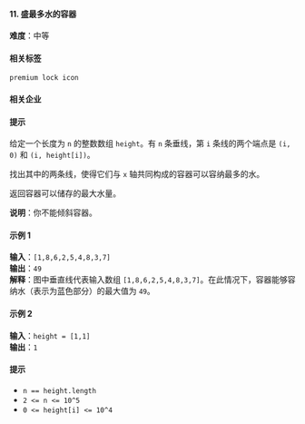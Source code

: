 
#### 11. 盛最多水的容器  
**难度**：中等  

#### 相关标签  
`premium lock icon`  

#### 相关企业  

#### 提示  
给定一个长度为 `n` 的整数数组 `height`。有 `n` 条垂线，第 `i` 条线的两个端点是 `(i, 0)` 和 `(i, height[i])`。  

找出其中的两条线，使得它们与 `x` 轴共同构成的容器可以容纳最多的水。  

返回容器可以储存的最大水量。  

**说明**：你不能倾斜容器。  

#### 示例 1  

**输入**：`[1,8,6,2,5,4,8,3,7]`  
**输出**：`49`  
**解释**：图中垂直线代表输入数组 `[1,8,6,2,5,4,8,3,7]`。在此情况下，容器能够容纳水（表示为蓝色部分）的最大值为 `49`。  

#### 示例 2  

**输入**：`height = [1,1]`  
**输出**：`1`  

#### 提示  

- `n == height.length`  
- `2 <= n <= 10^5`  
- `0 <= height[i] <= 10^4`